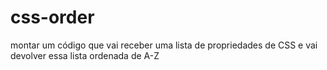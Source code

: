 # css-order
montar um código que vai receber uma lista de propriedades de CSS e vai devolver essa lista ordenada de A-Z

